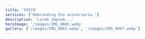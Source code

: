 ```yaml
---
title: 'YOICO'
services: ['Rebranding 5to aniversario.']
description: 'Lorem impsum...'
heroImage: '/images/IMG_9865.webp'
gallery: ['/images/IMG_9865.webp', '/images/IMG_9867.webp']
---
```


